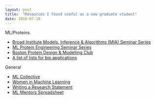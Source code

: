 ```yaml
---
layout: post
title:  "Resources I found useful as a new graduate student"
date: 2018-07-10
---
```


ML/Proteins
- [Broad Institute Models, Inference & Algorithms (MIA) Seminar Series](https://www.broadinstitute.org/talks/fall-2022/mia)
- [ML Protein Engineering Seminar Series](https://www.ml4proteinengineering.com)
- [Boston Protein Design & Modelling Club](https://www.bpdmc.org)
- [A list of lists for bio applications](https://github.com/biolists)

General
- [ML Collective](https://mlcollective.org)
- [Women in Machine Learning](https://wimlworkshop.org)
- [Writing a Research Statement](https://www.alexluresearch.com/resources/research_statements/)
- [ML Mentors Spreadsheet](https://docs.google.com/spreadsheets/d/1OR7xEIvJICLbQ9FA2eKNwaWFSu1bCIU-28fcf7Z45_E/edit#gid=0)
